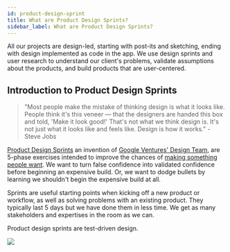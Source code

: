 ```yaml
---
id: product-design-sprint
title: What are Product Design Sprints?
sidebar_label: What are Product Design Sprints?
---
```


All our projects are design-led, starting with post-its and sketching, ending
with design implemented as code in the app. We use design sprints and user
research to understand our client's problems, validate assumptions about the
products, and build products that are user-centered.

## Introduction to Product Design Sprints

> "Most people make the mistake of thinking design is what it looks like.
> People think it's this veneer — that the designers are handed this box and
> told, 'Make it look good!' That's not what we think design is. It's not just
> what it looks like and feels like. Design is how it works." - Steve Jobs

[Product Design
Sprints](https://robots.thoughtbot.com/the-product-design-sprint) an invention
of [Google Ventures' Design Team](http://www.gv.com/team/#design), are 5-phase
exercises intended to improve the chances of [making something people
want](http://paulgraham.com/good.html). We want to turn false confidence into
validated confidence before beginning an expensive build. Or, we want to dodge
bullets by learning we shouldn't begin the expensive build at all.

Sprints are useful starting points when kicking off a new product or workflow,
as well as solving problems with an existing product. They typically last 5 days
but we have done them in less time. We get as many stakeholders and expertises
in the room as we can.

Product design sprints are test-driven design.

![](/img/sprint-phases.png)

